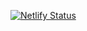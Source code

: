 [![Netlify Status](https://api.netlify.com/api/v1/badges/1839be7a-b600-47c4-85dc-80ef2a19b999/deploy-status)](https://app.netlify.com/sites/competent-mccarthy-ddf7ae/deploys)
